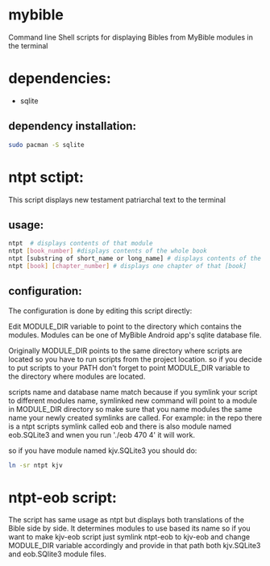 # mybible
Command line Shell scripts for displaying Bibles from MyBible modules in the terminal

# dependencies: 
- sqlite

## dependency installation: 
```sh
sudo pacman -S sqlite
```

# ntpt sctipt:

This script displays new testament patriarchal text to the terminal

## usage:
```sh
ntpt  # displays contents of that module
ntpt [book_number] #displays contents of the whole book
ntpt [substring of short_name or long_name] # displays contents of the whole book
ntpt [book] [chapter_number] # displays one chapter of that [book]
```

## configuration:

The configuration is done by editing this script directly:

Edit MODULE_DIR variable to point to the directory which contains the
modules. Modules can be one of MyBible Android app's sqlite database file.

Originally MODULE_DIR points to the same directory where scripts are located so you have to run scripts from the project location.
so if you decide to put scripts to your PATH don't forget to point 
MODULE_DIR variable to the directory where modules are located.

scripts name and database name match because if you symlink your script to different modules name, symlinked new command will point to a module in MODULE_DIR directory so make sure that you name modules the same name your newly created symlinks are called. For example: in the repo there is a ntpt scripts symlink called eob and there is also module named eob.SQLite3 and wnen you run './eob 470 4' it will work.

so if you have module named kjv.SQLite3 you should do:
```sh
ln -sr ntpt kjv
```

# ntpt-eob script:

The script has same usage as ntpt but displays both translations of the Bible side by side. It determines modules to use based its name so if you want to make kjv-eob script just symlink ntpt-eob to kjv-eob and change MODULE_DIR variable accordingly and provide in that path both kjv.SQLite3 and eob.SQlite3 module files.
